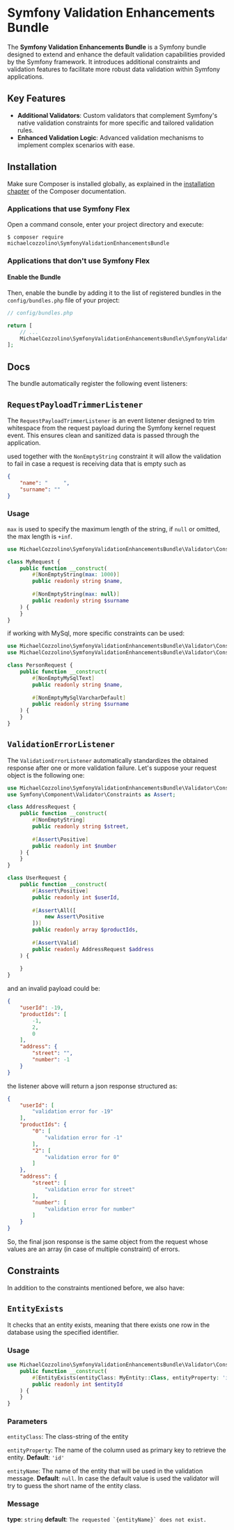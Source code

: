 # Symfony Validation Enhancements Bundle

The **Symfony Validation Enhancements Bundle** is a Symfony bundle designed to extend and enhance the default validation
capabilities provided by the Symfony framework. It introduces additional constraints and validation features to
facilitate more robust data validation within Symfony applications.

## Key Features

- **Additional Validators**: Custom validators that complement Symfony's native validation constraints for more specific
  and tailored validation rules.
- **Enhanced Validation Logic**: Advanced validation mechanisms to implement complex scenarios with ease.

## Installation

Make sure Composer is installed globally, as explained in the
[installation chapter](https://getcomposer.org/doc/00-intro.md)
of the Composer documentation.

### Applications that use Symfony Flex

Open a command console, enter your project directory and execute:

```console
$ composer require michaelcozzolino\SymfonyValidationEnhancementsBundle
```

### Applications that don't use Symfony Flex

#### Enable the Bundle

Then, enable the bundle by adding it to the list of registered bundles
in the `config/bundles.php` file of your project:

```php
// config/bundles.php

return [
    // ...
    MichaelCozzolino\SymfonyValidationEnhancementsBundle\SymfonyValidationEnhancementsBundle::class => ['all' => true],
];
```

## Docs

The bundle automatically register the following event listeners:

## `RequestPayloadTrimmerListener`

The `RequestPayloadTrimmerListener` is an event listener designed to trim whitespace from the request payload during the
Symfony kernel request event. This ensures clean and sanitized data is passed through the application.

used together with the `NonEmptyString` constraint it will allow the validation to fail in case a request is receiving
data
that is empty such as

```json
{
    "name": "     ",
    "surname": ""
}
```

### Usage

`max` is used to specify the maximum length of the string, if `null` or omitted, the max length is `+inf`.

```php
use MichaelCozzolino\SymfonyValidationEnhancementsBundle\Validator\Constraint\NonEmptyString;

class MyRequest {
    public function __construct(
        #[NonEmptyString(max: 1000)]
        public readonly string $name,
        
        #[NonEmptyString(max: null)]
        public readonly string $surname
    ) {
    }
}
```

if working with MySql, more specific constraints can be used:

```php
use MichaelCozzolino\SymfonyValidationEnhancementsBundle\Validator\Constraint\NonEmptyMySqlText;
use MichaelCozzolino\SymfonyValidationEnhancementsBundle\Validator\Constraint\NonEmptyMySqlVarcharDefault;

class PersonRequest {
    public function __construct(
        #[NonEmptyMySqlText]
        public readonly string $name,
        
        #[NonEmptyMySqlVarcharDefault]
        public readonly string $surname
    ) {
    }
}
```

## `ValidationErrorListener`

The `ValidationErrorListener` automatically standardizes the obtained response after one or more validation failure.
Let's suppose your request object is the following one:

```php
use MichaelCozzolino\SymfonyValidationEnhancementsBundle\Validator\Constraint\NonEmptyString;
use Symfony\Component\Validator\Constraints as Assert;

class AddressRequest {
    public function __construct(
        #[NonEmptyString]
        public readonly string $street,
        
        #[Assert\Positive]
        public readonly int $number
    ) {
    }
}

class UserRequest {
    public function __construct(
        #[Assert\Positive]
        public readonly int $userId,
        
        #[Assert\All([
            new Assert\Positive
        ])]
        public readonly array $productIds,
        
        #[Assert\Valid]
        public readonly AddressRequest $address
    ) {
    
    }
}
```

and an invalid payload could be:

```json
{
    "userId": -19,
    "productIds": [
        -1,
        2,
        0
    ],
    "address": {
        "street": "",
        "number": -1
    }
}
```

the listener above will return a json response structured as:

```json
{
    "userId": [
        "validation error for -19"
    ],
    "productIds": {
        "0": [
            "validation error for -1"
        ],
        "2": [
            "validation error for 0"
        ]
    },
    "address": {
        "street": [
            "validation error for street"
        ],
        "number": [
            "validation error for number"
        ]
    }
}
```

So, the final json response is the same object from the request whose values are
an array (in case of multiple constraint) of errors.

## Constraints

In addition to the constraints mentioned before, we also have:

## `EntityExists`

It checks that an entity exists, meaning that there exists one row in the database using the specified identifier.

### Usage

```php
use MichaelCozzolino\SymfonyValidationEnhancementsBundle\Validator\Constraint\EntityExists;class EntityRequest {
    public function __construct(
        #[EntityExists(entityClass: MyEntity::Class, entityProperty: 'id', entityName: 'my entity')]
        public readonly int $entityId
    ) {
    }
}
```
### Parameters
`entityClass`: The class-string of the entity

`entityProperty`: The name of the column used as primary key to retrieve the entity. **Default**: `'id'`

`entityName`: The name of the entity that will be used in the validation message. **Default**: `null`. 
In case the default value is used the validator will try to guess the short name of the entity class.

### Message
**type**: `string` **default**: ```The requested `{entityName}` does not exist.```
